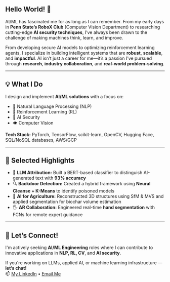 ## Hello World! 👋

AI/ML has fascinated me for as long as I can remember. From my early days in **Penn State’s RoboX Club** (Computer Vision Department) to researching cutting-edge **AI security techniques**, I’ve always been drawn to the challenge of making machines think, learn, and improve.

From developing secure AI models to optimizing reinforcement learning agents, I specialize in building intelligent systems that are **robust**, **scalable**, and **impactful**. AI isn’t just a career for me—it’s a passion I’ve pursued through **research**, **industry collaboration**, and **real-world problem-solving**.

---

## 💡 What I Do

I design and implement **AI/ML solutions** with a focus on:

- 🧠 Natural Language Processing (NLP)  
- 🎯 Reinforcement Learning (RL)  
- 🔐 AI Security  
- 👁️ Computer Vision  

**Tech Stack:** PyTorch, TensorFlow, scikit-learn, OpenCV, Hugging Face, SQL/NoSQL databases, AWS/GCP

---

## 🧠 Selected Highlights

- 🧾 **LLM Attribution:** Built a BERT-based classifier to distinguish AI-generated text with **93% accuracy**  
- 🔍 **Backdoor Detection:** Created a hybrid framework using **Neural Cleanse + K-Means** to identify poisoned models  
- 📸 **AI for Agriculture:** Reconstructed 3D structures using SfM & MVS and applied segmentation for biochar volume estimation  
- 🖐️ **AR Collaboration:** Engineered real-time **hand segmentation** with FCNs for remote expert guidance

---

## 🚀 Let’s Connect!

I'm actively seeking **AI/ML Engineering** roles where I can contribute to innovative applications in **NLP, RL, CV**, and **AI security**.

If you're working on LLMs, applied AI, or machine learning infrastructure — **let’s chat!**  
📫 [My LinkedIn](https://www.linkedin.com/in/ming-zhu-28803a235/) • [Email Me](mailto:Lavender5281@gmail.com)

<!--
**MingZhu5281/MingZhu5281** is a ✨ _special_ ✨ repository because its `README.md` (this file) appears on your GitHub profile.

Here are some ideas to get you started:

- 🔭 I’m currently working on ...
- 🌱 I’m currently learning ...
- 👯 I’m looking to collaborate on ...
- 🤔 I’m looking for help with ...
- 💬 Ask me about ...
- 📫 How to reach me: ...
- 😄 Pronouns: ...
- ⚡ Fun fact: ...
-->
